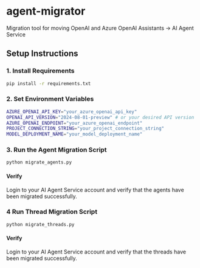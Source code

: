 # agent-migrator
Migration tool for moving OpenAI and Azure OpenAI Assistants -> AI Agent Service

## Setup Instructions

### 1. Install Requirements

```bash
pip install -r requirements.txt
```

### 2. Set Environment Variables

```bash
AZURE_OPENAI_API_KEY="your_azure_openai_api_key"
OPENAI_API_VERSION="2024-08-01-preview" # or your desired API version
AZURE_OPENAI_ENDPOINT="your_azure_openai_endpoint"
PROJECT_CONNECTION_STRING="your_project_connection_string"
MODEL_DEPLOYMENT_NAME="your_model_deployment_name"
```
### 3. Run the Agent Migration Script

```bash
python migrate_agents.py
```
#### Verify
Login to your AI Agent Service account and verify that the agents have been migrated successfully.

### 4 Run Thread Migration Script

```bash
python migrate_threads.py
```
#### Verify
Login to your AI Agent Service account and verify that the threads have been migrated successfully.
